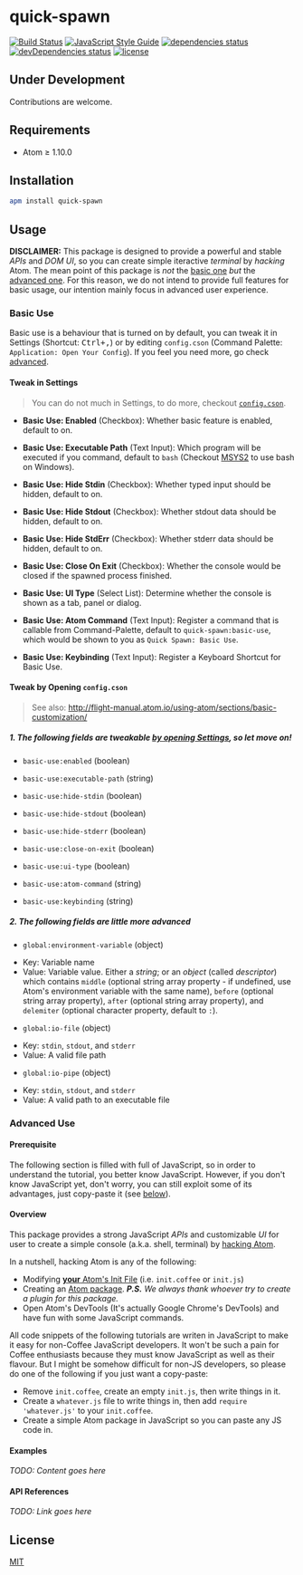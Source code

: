 # quick-spawn
[![Build Status](https://travis-ci.org/ksxatompackages/quick-spawn.svg?branch=master)](https://travis-ci.org/ksxatompackages/quick-spawn)
[![JavaScript Style Guide](https://img.shields.io/badge/code%20style-standard-brightgreen.svg)](http://standardjs.com/)
[![dependencies status](https://david-dm.org/ksxatompackages/quick-spawn.svg)](https://david-dm.org/ksxatompackages/quick-spawn#info=dependencies)
[![devDependencies status](https://david-dm.org/ksxatompackages/quick-spawn/dev-status.svg)](https://david-dm.org/ksxatompackages/quick-spawn#info=devDependencies)
[![license](https://img.shields.io/npm/l/promise-set.svg)](http://spdx.org/licenses/MIT)

## Under Development

Contributions are welcome.

## Requirements

* Atom ≥ 1.10.0

## Installation

```bash
apm install quick-spawn
```

## Usage

**DISCLAIMER:** This package is designed to provide a powerful and stable *APIs* and *DOM UI*, so you can create simple iteractive *terminal* by *hacking* Atom. The mean point of this package is *not* the [basic one](#basic-use) *but* the [advanced one](#advanced-use). For this reason, we do not intend to provide full features for basic usage, our intention mainly focus in advanced user experience.

### Basic Use

Basic use is a behaviour that is turned on by default, you can tweak it in Settings (Shortcut: <kbd>Ctrl+,</kbd>) or by editing `config.cson` (Command Palette: `Application: Open Your Config`). If you feel you need more, go check [advanced](#advanced-use).

#### Tweak in Settings

> You can do not much in Settings, to do more, checkout [`config.cson`](#tweak-by-opening-configcson).

 * **Basic Use: Enabled** (Checkbox): Whether basic feature is enabled, default to on.

 * **Basic Use: Executable Path** (Text Input): Which program will be executed if you command, default to `bash` (Checkout [MSYS2](https://msys2.github.io/) to use bash on Windows).

 * **Basic Use: Hide Stdin** (Checkbox): Whether typed input should be hidden, default to on.

 * **Basic Use: Hide Stdout** (Checkbox): Whether stdout data should be hidden, default to on.

 * **Basic Use: Hide StdErr** (Checkbox): Whether stderr data should be hidden, default to on.

 * **Basic Use: Close On Exit** (Checkbox): Whether the console would be closed if the spawned process finished.

 * **Basic Use: UI Type** (Select List): Determine whether the console is shown as a tab, panel or dialog.

 * **Basic Use: Atom Command** (Text Input): Register a command that is callable from Command-Palette, default to `quick-spawn:basic-use`, which would be shown to you as `Quick Spawn: Basic Use`.

 * **Basic Use: Keybinding** (Text Input): Register a Keyboard Shortcut for Basic Use.

#### Tweak by Opening `config.cson`

> See also: http://flight-manual.atom.io/using-atom/sections/basic-customization/

##### 1. The following fields are tweakable [by opening Settings](#tweak-in-settings), so let move on!

 * `basic-use:enabled` (boolean)

 * `basic-use:executable-path` (string)

 * `basic-use:hide-stdin` (boolean)

 * `basic-use:hide-stdout` (boolean)

 * `basic-use:hide-stderr` (boolean)

 * `basic-use:close-on-exit` (boolean)

 * `basic-use:ui-type` (boolean)

 * `basic-use:atom-command` (string)

 * `basic-use:keybinding` (string)

##### 2. The following fields are little more advanced

 * `global:environment-variable` (object)
  - Key: Variable name
  - Value: Variable value. Either a *string*; or an *object* (called *descriptor*) which contains `middle` (optional string array property - if undefined, use Atom's environment variable with the same name), `before` (optional string array property), `after` (optional string array property), and `delemiter` (optional character property, default to `:`).

 * `global:io-file` (object)
  - Key: `stdin`, `stdout`, and `stderr`
  - Value: A valid file path

 * `global:io-pipe` (object)
  - Key: `stdin`, `stdout`, and `stderr`
  - Value: A valid path to an executable file

### Advanced Use

#### Prerequisite

The following section is filled with full of JavaScript, so in order to understand the tutorial, you better know JavaScript. However, if you don't know JavaScript yet, don't worry, you can still exploit some of its advantages, just copy-paste it (see [below](#overview)).

#### Overview

This package provides a strong JavaScript *APIs* and customizable *UI* for user to create a simple console (a.k.a. shell, terminal) by [hacking Atom](http://flight-manual.atom.io/hacking-atom/).

In a nutshell, hacking Atom is any of the following:
 * Modifying [**your** Atom's Init File](http://flight-manual.atom.io/hacking-atom/sections/the-init-file/) (i.e. `init.coffee` or `init.js`)
 * Creating an [Atom package](http://flight-manual.atom.io/using-atom/sections/atom-packages/). <i>**P.S.** We always thank whoever try to create a plugin for this package.</i>
 * Open Atom's DevTools (It's actually Google Chrome's DevTools) and have fun with some JavaScript commands.

All code snippets of the following tutorials are writen in JavaScript to make it easy for non-Coffee JavaScript developers. It won't be such a pain for Coffee enthusiasts because they must know JavaScript as well as their flavour. But I might be somehow difficult for non-JS developers, so please do one of the following if you just want a copy-paste:
 * Remove `init.coffee`, create an empty `init.js`, then write things in it.
 * Create a `whatever.js` file to write things in, then add `require 'whatever.js'` to your `init.coffee`.
 * Create a simple Atom package in JavaScript so you can paste any JS code in.

#### Examples

*TODO: Content goes here*

#### API References

*TODO: Link goes here*

## License

[MIT](https://github.com/ksxatompackages/quick-spawn/blob/master/LICENSE.md)
